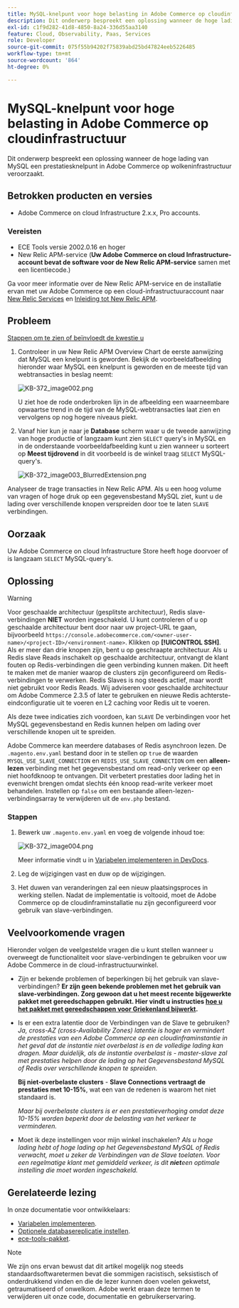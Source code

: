 ```yaml
---
title: MySQL-knelpunt voor hoge belasting in Adobe Commerce op cloudinfrastructuur
description: Dit onderwerp bespreekt een oplossing wanneer de hoge lading van MySQL een prestatiesknelpunt in Adobe Commerce op wolkeninfrastructuur veroorzaakt.
exl-id: c1f9d282-41d8-4850-8a24-336d55aa3140
feature: Cloud, Observability, Paas, Services
role: Developer
source-git-commit: 075f55b94202f75839abd25bd47824eeb5226485
workflow-type: tm+mt
source-wordcount: '864'
ht-degree: 0%

---
```


# MySQL-knelpunt voor hoge belasting in Adobe Commerce op cloudinfrastructuur

Dit onderwerp bespreekt een oplossing wanneer de hoge lading van MySQL een prestatiesknelpunt in Adobe Commerce op wolkeninfrastructuur veroorzaakt.

## Betrokken producten en versies

* Adobe Commerce on cloud Infrastructure 2.x.x, Pro accounts.

### Vereisten

* ECE Tools versie 2002.0.16 en hoger
* New Relic APM-service (**Uw Adobe Commerce on cloud Infrastructure-account bevat de software voor de New Relic APM-service** samen met een licentiecode.)

Ga voor meer informatie over de New Relic APM-service en de installatie ervan met uw Adobe Commerce op een cloud-infrastructuuraccount naar [New Relic Services](https://devdocs.magento.com/guides/v2.3/cloud/project/new-relic.html) en [Inleiding tot New Relic APM](https://docs.newrelic.com/docs/apm/new-relic-apm/getting-started/introduction-apm/).

## Probleem

<u>Stappen om te zien of beïnvloedt de kwestie u</u>

1. Controleer in uw New Relic APM Overview Chart de eerste aanwijzing dat MySQL een knelpunt is geworden. Bekijk de voorbeeldafbeelding hieronder waar MySQL een knelpunt is geworden en de meeste tijd van webtransacties in beslag neemt:

   ![KB-372_image002.png](assets/KB-372_image002.png)

   U ziet hoe de rode onderbroken lijn in de afbeelding een waarneembare opwaartse trend in de tijd van de MySQL-webtransacties laat zien en vervolgens op nog hogere niveaus piekt.
1. Vanaf hier kun je naar je **Database** scherm waar u de tweede aanwijzing van hoge productie of langzaam kunt zien `SELECT` query&#39;s in MySQL en in de onderstaande voorbeeldafbeelding kunt u zien wanneer u sorteert op **Meest tijdrovend** in dit voorbeeld is de winkel traag `SELECT` MySQL-query&#39;s.

   ![KB-372_image003_BlurredExtension.png](assets/KB-372_image003_BlurredExtension.png)

Analyseer de trage transacties in New Relic APM. Als u een hoog volume van vragen of hoge druk op een gegevensbestand MySQL ziet, kunt u de lading over verschillende knopen verspreiden door toe te laten `SLAVE` verbindingen.

## Oorzaak

Uw Adobe Commerce on cloud Infrastructure Store heeft hoge doorvoer of is langzaam `SELECT` MySQL-query&#39;s.

## Oplossing

>[!WARNING]
>
>Voor geschaalde architectuur (gesplitste architectuur), Redis slave-verbindingen **NIET** worden ingeschakeld. U kunt controleren of u op geschaalde architectuur bent door naar uw project-URL te gaan, bijvoorbeeld `https://console.adobecommerce.com/<owner-user-name>/<project-ID>/<environment-name>`. Klikken op **[!UICONTROL SSH]**. Als er meer dan drie knopen zijn, bent u op geschraapte architectuur. Als u Redis slave Reads inschakelt op geschaalde architectuur, ontvangt de klant fouten op Redis-verbindingen die geen verbinding kunnen maken. Dit heeft te maken met de manier waarop de clusters zijn geconfigureerd om Redis-verbindingen te verwerken. Redis Slaves is nog steeds actief, maar wordt niet gebruikt voor Redis Reads. Wij adviseren voor geschaalde architectuur om Adobe Commerce 2.3.5 of later te gebruiken en nieuwe Redis achterste-eindconfiguratie uit te voeren en L2 caching voor Redis uit te voeren.

Als deze twee indicaties zich voordoen, kan `SLAVE` De verbindingen voor het MySQL gegevensbestand en Redis kunnen helpen om lading over verschillende knopen uit te spreiden.

Adobe Commerce kan meerdere databases of Redis asynchroon lezen. De `.magento.env.yaml` bestand door in te stellen op `true` de waarden `MYSQL_USE_SLAVE_CONNECTION` en `REDIS_USE_SLAVE_CONNECTION` om een **alleen-lezen** verbinding met het gegevensbestand om read-only verkeer op een niet hoofdknoop te ontvangen. Dit verbetert prestaties door lading het in evenwicht brengen omdat slechts één knoop read-write verkeer moet behandelen. Instellen op `false` om een bestaande alleen-lezen-verbindingsarray te verwijderen uit de `env.php` bestand.

### Stappen

1. Bewerk uw `.magento.env.yaml` en voeg de volgende inhoud toe:

   ![KB-372_image004.png](assets/KB-372_image004.png)

   Meer informatie vindt u in [Variabelen implementeren in DevDocs](https://devdocs.magento.com/cloud/env/variables-deploy.html#mysql_use_slave_connection).

1. Leg de wijzigingen vast en duw op de wijzigingen.
1. Het duwen van veranderingen zal een nieuw plaatsingsproces in werking stellen. Nadat de implementatie is voltooid, moet de Adobe Commerce op de cloudinframinstallatie nu zijn geconfigureerd voor gebruik van slave-verbindingen.

## Veelvoorkomende vragen

Hieronder volgen de veelgestelde vragen die u kunt stellen wanneer u overweegt de functionaliteit voor slave-verbindingen te gebruiken voor uw Adobe Commerce in de cloud-infrastructuurwinkel.

* Zijn er bekende problemen of beperkingen bij het gebruik van slave-verbindingen? **Er zijn geen bekende problemen met het gebruik van slave-verbindingen. Zorg gewoon dat u het meest recente bijgewerkte pakket met gereedschappen gebruikt. Hier vindt u instructies [hoe u het pakket met gereedschappen voor Griekenland bijwerkt](https://devdocs.magento.com/cloud/project/ece-tools-update.html).**
* Is er een extra latentie door de Verbindingen van de Slave te gebruiken? *Ja, cross-AZ (cross-Availability Zones) latentie is hoger en vermindert de prestaties van een Adobe Commerce op een cloudinframinstantie in het geval dat de instantie niet overbelast is en de volledige lading kan dragen. Maar duidelijk, als de instantie overbelast is - master-slave zal met prestaties helpen door de lading op het Gegevensbestand MySQL of Redis over verschillende knopen te spreiden.*

  **Bij niet-overbelaste clusters** -  **Slave Connections vertraagt de prestaties met 10-15%**, wat een van de redenen is waarom het niet standaard is.

  *Maar bij overbelaste clusters is er een prestatieverhoging omdat deze 10-15% worden beperkt door de belasting van het verkeer te verminderen.*
* Moet ik deze instellingen voor mijn winkel inschakelen? *Als u hoge lading hebt of hoge lading op het Gegevensbestand MySQL of Redis verwacht, moet u zeker de Verbindingen van de Slave toelaten. Voor een regelmatige klant met gemiddeld verkeer, is dit **niet**een optimale instelling die moet worden ingeschakeld.*

## Gerelateerde lezing

In onze documentatie voor ontwikkelaars:

* [Variabelen implementeren](https://devdocs.magento.com/cloud/env/variables-deploy.html).
* [Optionele databasereplicatie instellen](https://devdocs.magento.com/guides/v2.3/config-guide/multi-master/multi-master_slavedb.html).
* [ece-tools-pakket](https://devdocs.magento.com/cloud/reference/ece-tools-reference.html).

>[!NOTE]
>
>We zijn ons ervan bewust dat dit artikel mogelijk nog steeds standaardsoftwaretermen bevat die sommigen racistisch, seksistisch of onderdrukkend vinden en die de lezer kunnen doen voelen gekwetst, getraumatiseerd of onwelkom. Adobe werkt eraan deze termen te verwijderen uit onze code, documentatie en gebruikerservaring.
